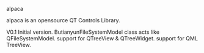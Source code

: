 alpaca

alpaca is an opensource QT Controls Library.

V0.1
Initial version.
ButianyunFileSystemModel class acts like QFileSystemModel.
support for QTreeView & QTreeWidget.
support for QML TreeView.
